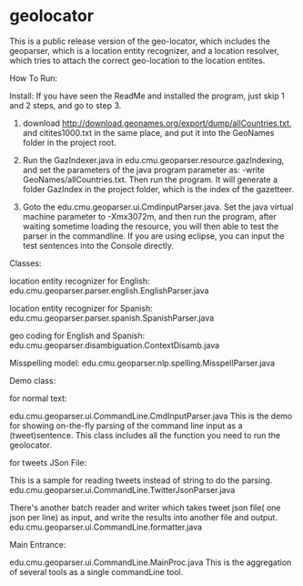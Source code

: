 geolocator 
=========

This is a public release version of the geo-locator, which includes the geoparser, which is a location entity recognizer, and a location resolver, which tries to attach the correct geo-location to the location entites.

How To Run: 

Install:
If you have seen the ReadMe and installed the program, just skip 1 and 2 steps, and go to step 3.

1. download http://download.geonames.org/export/dump/allCountries.txt, and citites1000.txt in the same place, and put it into the GeoNames folder in the project root.

2. Run the GazIndexer.java in edu.cmu.geoparser.resource.gazIndexing, and set the parameters of the java program parameter as: -write GeoNames/allCountries.txt. Then run the program. It will generate a folder GazIndex in the project folder, which is the index of the gazetteer.

3. Goto the edu.cmu.geoparser.ui.CmdinputParser.java. Set the java virtual machine parameter to -Xmx3072m, and then run the program, after waiting sometime loading the resource, you will then able to test the parser in the commandline. If you are using eclipse, you can input the test sentences into the Console directly.


Classes:

location entity recognizer for English:
edu.cmu.geoparser.parser.english.EnglishParser.java

location entity recognizer for Spanish:
edu.cmu.geoparser.parser.spanish.SpanishParser.java

geo coding for English and Spanish:
edu.cmu.geoparser.disambiguation.ContextDisamb.java

Misspelling model:
edu.cmu.geoparser.nlp.spelling.MisspellParser.java

Demo class:

for normal text:

edu.cmu.geoparser.ui.CommandLine.CmdInputParser.java
This is the demo for showing on-the-fly parsing of the command line input as a (tweet)sentence.
This class includes all the function you need to run the geolocator.

for tweets JSon File:

This is a sample for reading tweets instead of string to do the parsing.
edu.cmu.geoparser.ui.CommandLine.TwitterJsonParser.java

There's another batch reader and writer which takes tweet json file( one json per line) as input, and write the results into another file and output.
edu.cmu.geoparser.ui.CommandLine.formatter.java

Main Entrance:

edu.cmu.geoparser.ui.CommandLine.MainProc.java
This is the aggregation of several tools as a single commandLine tool.


